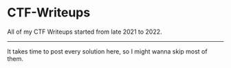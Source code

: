 # CTF-Writeups
All of my CTF Writeups started from late 2021 to 2022.


------

It takes time to post every solution here, so I might wanna skip most of them.
